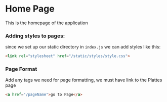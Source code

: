 # Home Page

This is the homepage of the application

### Adding styles to pages:

since we set up our static directory in `index.js` we can add styles like this:
```html
<link rel="stylesheet" href="/static/styles/style.css">
```

### Page Format
Add any tags we need for page formatting, we must have link to the Plattes page
```html
<a href="/pageName">go to Page</a>
```
